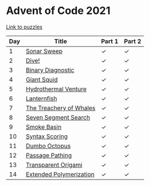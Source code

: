 # Advent of Code 2021

[Link to puzzles](https://adventofcode.com/2021)

| Day | Title                                       | Part 1 | Part 2 |
|-----|---------------------------------------------|--------|--------|
| 1   | [Sonar Sweep](01.py)                        | ✓      | ✓      |
| 2   | [Dive!](02.py)                              | ✓      | ✓      |
| 3   | [Binary Diagnostic](03.py)                  | ✓      | ✓      |
| 4   | [Giant Squid](04.py)                        | ✓      | ✓      |
| 5   | [Hydrothermal Venture](05.py)               | ✓      | ✓      |
| 6   | [Lanternfish](06.py)                        | ✓      | ✓      |
| 7   | [The Treachery of Whales](07.py)            | ✓      | ✓      |
| 8   | [Seven Segment Search](08.py)               | ✓      | ✓      |
| 9   | [Smoke Basin](09.py)                        | ✓      | ✓      |
| 10  | [Syntax Scoring](10.py)                     | ✓      | ✓      |
| 11  | [Dumbo Octopus](11.py)                      | ✓      | ✓      |
| 12  | [Passage Pathing](12.py)                    | ✓      | ✓      |
| 13  | [Transparent Origami](13.py)                | ✓      | ✓      |
| 14  | [Extended Polymerization](14.py)            | ✓      | ✓      |
